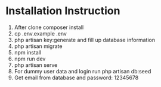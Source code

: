 # Installation Instruction
1. After clone composer install
2. cp .env.example .env
3. php artisan key:generate and fill up database information
4. php artisan migrate
5. npm install
6. npm run dev
7. php artisan serve
8. For dummy user data and login run php artisan db:seed
9. Get email from database and password: 12345678
